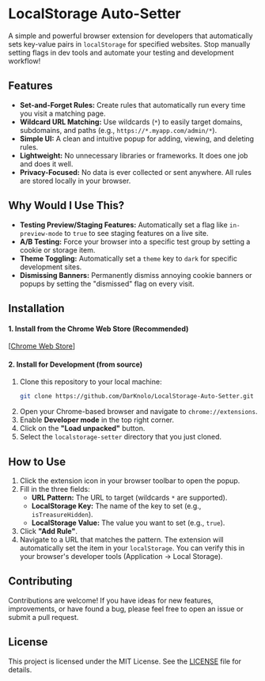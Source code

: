 # LocalStorage Auto-Setter



A simple and powerful browser extension for developers that automatically sets key-value pairs in `localStorage` for specified websites. Stop manually setting flags in dev tools and automate your testing and development workflow!

## Features

-   **Set-and-Forget Rules:** Create rules that automatically run every time you visit a matching page.
-   **Wildcard URL Matching:** Use wildcards (`*`) to easily target domains, subdomains, and paths (e.g., `https://*.myapp.com/admin/*`).
-   **Simple UI:** A clean and intuitive popup for adding, viewing, and deleting rules.
-   **Lightweight:** No unnecessary libraries or frameworks. It does one job and does it well.
-   **Privacy-Focused:** No data is ever collected or sent anywhere. All rules are stored locally in your browser.

## Why Would I Use This?

-   **Testing Preview/Staging Features:** Automatically set a flag like `in-preview-mode` to `true` to see staging features on a live site.
-   **A/B Testing:** Force your browser into a specific test group by setting a cookie or storage item.
-   **Theme Toggling:** Automatically set a `theme` key to `dark` for specific development sites.
-   **Dismissing Banners:** Permanently dismiss annoying cookie banners or popups by setting the "dismissed" flag on every visit.

## Installation

#### 1. Install from the Chrome Web Store (Recommended)

[[Chrome Web Store](https://chromewebstore.google.com/detail/localstorage-auto-setter/epjbikleenhdegeihnmibapnmbandmij)]

#### 2. Install for Development (from source)

1.  Clone this repository to your local machine:
    ```bash
    git clone https://github.com/DarKnolo/LocalStorage-Auto-Setter.git
    ```
2.  Open your Chrome-based browser and navigate to `chrome://extensions`.
3.  Enable **Developer mode** in the top right corner.
4.  Click on the **"Load unpacked"** button.
5.  Select the `localstorage-setter` directory that you just cloned.

## How to Use

1.  Click the extension icon in your browser toolbar to open the popup.
2.  Fill in the three fields:
    *   **URL Pattern:** The URL to target (wildcards `*` are supported).
    *   **LocalStorage Key:** The name of the key to set (e.g., `isTreasureHidden`).
    *   **LocalStorage Value:** The value you want to set (e.g., `true`).
3.  Click **"Add Rule"**.
4.  Navigate to a URL that matches the pattern. The extension will automatically set the item in your `localStorage`. You can verify this in your browser's developer tools (Application -> Local Storage).

## Contributing

Contributions are welcome! If you have ideas for new features, improvements, or have found a bug, please feel free to open an issue or submit a pull request.

## License

This project is licensed under the MIT License. See the [LICENSE](LICENSE) file for details.
